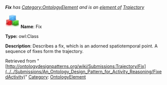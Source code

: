 ___Fix__ has [Category:OntologyElement](../../Category/OntologyElement "Category:OntologyElement") and is an [element of](../../Property/ElementOf "Property:ElementOf") [Trajectory](../../Submissions/Trajectory "Submissions:Trajectory")_


  




[![Class](../../images/thumb/2/27/Class.gif/45px-Class.gif)](../../Image/Class.gif "Class")
__Name__: Fix 


__Type:__ owl:Class 


__Description__: Describes a fix, which is an adorned spatiotemporal point. A sequence of fixes form the trajectory. 





Retrieved from "[http://ontologydesignpatterns.org/wiki/Submissions:Trajectory/Fix](../../Submissions/An_Ontology_Design_Pattern_for_Activity_Reasoning/FixedActivity)"
 [Category](http://ontologydesignpatterns.org/wiki/Special:Categories "Special:Categories"): [OntologyElement](../../Category/OntologyElement "Category:OntologyElement")